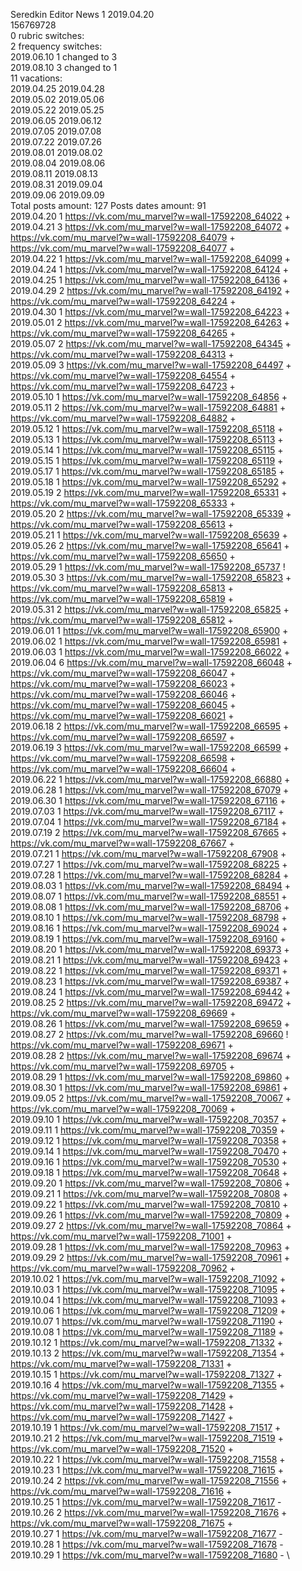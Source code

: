 Seredkin	Editor News 1 2019.04.20\
156769728\
0 rubric switches:\
2 frequency switches:\
2019.06.10 1 changed to 3 \
2019.08.10 3 changed to 1 \
11 vacations:\
2019.04.25 2019.04.28 \
2019.05.02 2019.05.06 \
2019.05.22 2019.05.25 \
2019.06.05 2019.06.12 \
2019.07.05 2019.07.08 \
2019.07.22 2019.07.26 \
2019.08.01 2019.08.02 \
2019.08.04 2019.08.06 \
2019.08.11 2019.08.13 \
2019.08.31 2019.09.04 \
2019.09.06 2019.09.09 \
Total posts amount: 127	Posts dates amount: 91\
2019.04.20 1 https://vk.com/mu_marvel?w=wall-17592208_64022 + \
2019.04.21 3 https://vk.com/mu_marvel?w=wall-17592208_64072 + https://vk.com/mu_marvel?w=wall-17592208_64079 + https://vk.com/mu_marvel?w=wall-17592208_64077 + \
2019.04.22 1 https://vk.com/mu_marvel?w=wall-17592208_64099 + \
2019.04.24 1 https://vk.com/mu_marvel?w=wall-17592208_64124 + \
2019.04.25 1 https://vk.com/mu_marvel?w=wall-17592208_64136 + \
2019.04.29 2 https://vk.com/mu_marvel?w=wall-17592208_64192 + https://vk.com/mu_marvel?w=wall-17592208_64224 + \
2019.04.30 1 https://vk.com/mu_marvel?w=wall-17592208_64223 + \
2019.05.01 2 https://vk.com/mu_marvel?w=wall-17592208_64263 + https://vk.com/mu_marvel?w=wall-17592208_64265 + \
2019.05.07 2 https://vk.com/mu_marvel?w=wall-17592208_64345 + https://vk.com/mu_marvel?w=wall-17592208_64313 + \
2019.05.09 3 https://vk.com/mu_marvel?w=wall-17592208_64497 + https://vk.com/mu_marvel?w=wall-17592208_64554 + https://vk.com/mu_marvel?w=wall-17592208_64723 + \
2019.05.10 1 https://vk.com/mu_marvel?w=wall-17592208_64856 + \
2019.05.11 2 https://vk.com/mu_marvel?w=wall-17592208_64881 + https://vk.com/mu_marvel?w=wall-17592208_64882 + \
2019.05.12 1 https://vk.com/mu_marvel?w=wall-17592208_65118 + \
2019.05.13 1 https://vk.com/mu_marvel?w=wall-17592208_65113 + \
2019.05.14 1 https://vk.com/mu_marvel?w=wall-17592208_65115 + \
2019.05.15 1 https://vk.com/mu_marvel?w=wall-17592208_65119 + \
2019.05.17 1 https://vk.com/mu_marvel?w=wall-17592208_65185 + \
2019.05.18 1 https://vk.com/mu_marvel?w=wall-17592208_65292 + \
2019.05.19 2 https://vk.com/mu_marvel?w=wall-17592208_65331 + https://vk.com/mu_marvel?w=wall-17592208_65333 + \
2019.05.20 2 https://vk.com/mu_marvel?w=wall-17592208_65339 + https://vk.com/mu_marvel?w=wall-17592208_65613 + \
2019.05.21 1 https://vk.com/mu_marvel?w=wall-17592208_65639 + \
2019.05.26 2 https://vk.com/mu_marvel?w=wall-17592208_65641 + https://vk.com/mu_marvel?w=wall-17592208_65650 + \
2019.05.29 1 https://vk.com/mu_marvel?w=wall-17592208_65737 ! \
2019.05.30 3 https://vk.com/mu_marvel?w=wall-17592208_65823 + https://vk.com/mu_marvel?w=wall-17592208_65813 + https://vk.com/mu_marvel?w=wall-17592208_65819 + \
2019.05.31 2 https://vk.com/mu_marvel?w=wall-17592208_65825 + https://vk.com/mu_marvel?w=wall-17592208_65812 + \
2019.06.01 1 https://vk.com/mu_marvel?w=wall-17592208_65900 + \
2019.06.02 1 https://vk.com/mu_marvel?w=wall-17592208_65981 + \
2019.06.03 1 https://vk.com/mu_marvel?w=wall-17592208_66022 + \
2019.06.04 6 https://vk.com/mu_marvel?w=wall-17592208_66048 + https://vk.com/mu_marvel?w=wall-17592208_66047 + https://vk.com/mu_marvel?w=wall-17592208_66023 + https://vk.com/mu_marvel?w=wall-17592208_66046 + https://vk.com/mu_marvel?w=wall-17592208_66045 + https://vk.com/mu_marvel?w=wall-17592208_66021 + \
2019.06.18 2 https://vk.com/mu_marvel?w=wall-17592208_66595 + https://vk.com/mu_marvel?w=wall-17592208_66597 + \
2019.06.19 3 https://vk.com/mu_marvel?w=wall-17592208_66599 + https://vk.com/mu_marvel?w=wall-17592208_66598 + https://vk.com/mu_marvel?w=wall-17592208_66604 + \
2019.06.22 1 https://vk.com/mu_marvel?w=wall-17592208_66880 + \
2019.06.28 1 https://vk.com/mu_marvel?w=wall-17592208_67079 + \
2019.06.30 1 https://vk.com/mu_marvel?w=wall-17592208_67116 + \
2019.07.03 1 https://vk.com/mu_marvel?w=wall-17592208_67117 + \
2019.07.04 1 https://vk.com/mu_marvel?w=wall-17592208_67184 + \
2019.07.19 2 https://vk.com/mu_marvel?w=wall-17592208_67665 + https://vk.com/mu_marvel?w=wall-17592208_67667 + \
2019.07.21 1 https://vk.com/mu_marvel?w=wall-17592208_67908 + \
2019.07.27 1 https://vk.com/mu_marvel?w=wall-17592208_68225 + \
2019.07.28 1 https://vk.com/mu_marvel?w=wall-17592208_68284 + \
2019.08.03 1 https://vk.com/mu_marvel?w=wall-17592208_68494 + \
2019.08.07 1 https://vk.com/mu_marvel?w=wall-17592208_68551 + \
2019.08.08 1 https://vk.com/mu_marvel?w=wall-17592208_68706 + \
2019.08.10 1 https://vk.com/mu_marvel?w=wall-17592208_68798 + \
2019.08.16 1 https://vk.com/mu_marvel?w=wall-17592208_69024 + \
2019.08.19 1 https://vk.com/mu_marvel?w=wall-17592208_69160 + \
2019.08.20 1 https://vk.com/mu_marvel?w=wall-17592208_69373 + \
2019.08.21 1 https://vk.com/mu_marvel?w=wall-17592208_69423 + \
2019.08.22 1 https://vk.com/mu_marvel?w=wall-17592208_69371 + \
2019.08.23 1 https://vk.com/mu_marvel?w=wall-17592208_69387 + \
2019.08.24 1 https://vk.com/mu_marvel?w=wall-17592208_69442 + \
2019.08.25 2 https://vk.com/mu_marvel?w=wall-17592208_69472 + https://vk.com/mu_marvel?w=wall-17592208_69669 + \
2019.08.26 1 https://vk.com/mu_marvel?w=wall-17592208_69659 + \
2019.08.27 2 https://vk.com/mu_marvel?w=wall-17592208_69660 ! https://vk.com/mu_marvel?w=wall-17592208_69671 + \
2019.08.28 2 https://vk.com/mu_marvel?w=wall-17592208_69674 + https://vk.com/mu_marvel?w=wall-17592208_69705 + \
2019.08.29 1 https://vk.com/mu_marvel?w=wall-17592208_69860 + \
2019.08.30 1 https://vk.com/mu_marvel?w=wall-17592208_69861 + \
2019.09.05 2 https://vk.com/mu_marvel?w=wall-17592208_70067 + https://vk.com/mu_marvel?w=wall-17592208_70069 + \
2019.09.10 1 https://vk.com/mu_marvel?w=wall-17592208_70357 + \
2019.09.11 1 https://vk.com/mu_marvel?w=wall-17592208_70359 + \
2019.09.12 1 https://vk.com/mu_marvel?w=wall-17592208_70358 + \
2019.09.14 1 https://vk.com/mu_marvel?w=wall-17592208_70470 + \
2019.09.16 1 https://vk.com/mu_marvel?w=wall-17592208_70530 + \
2019.09.18 1 https://vk.com/mu_marvel?w=wall-17592208_70648 + \
2019.09.20 1 https://vk.com/mu_marvel?w=wall-17592208_70806 + \
2019.09.21 1 https://vk.com/mu_marvel?w=wall-17592208_70808 + \
2019.09.22 1 https://vk.com/mu_marvel?w=wall-17592208_70810 + \
2019.09.26 1 https://vk.com/mu_marvel?w=wall-17592208_70809 + \
2019.09.27 2 https://vk.com/mu_marvel?w=wall-17592208_70864 + https://vk.com/mu_marvel?w=wall-17592208_71001 + \
2019.09.28 1 https://vk.com/mu_marvel?w=wall-17592208_70963 + \
2019.09.29 2 https://vk.com/mu_marvel?w=wall-17592208_70961 + https://vk.com/mu_marvel?w=wall-17592208_70962 + \
2019.10.02 1 https://vk.com/mu_marvel?w=wall-17592208_71092 + \
2019.10.03 1 https://vk.com/mu_marvel?w=wall-17592208_71095 + \
2019.10.04 1 https://vk.com/mu_marvel?w=wall-17592208_71093 + \
2019.10.06 1 https://vk.com/mu_marvel?w=wall-17592208_71209 + \
2019.10.07 1 https://vk.com/mu_marvel?w=wall-17592208_71190 + \
2019.10.08 1 https://vk.com/mu_marvel?w=wall-17592208_71189 + \
2019.10.12 1 https://vk.com/mu_marvel?w=wall-17592208_71332 + \
2019.10.13 2 https://vk.com/mu_marvel?w=wall-17592208_71354 + https://vk.com/mu_marvel?w=wall-17592208_71331 + \
2019.10.15 1 https://vk.com/mu_marvel?w=wall-17592208_71327 + \
2019.10.16 4 https://vk.com/mu_marvel?w=wall-17592208_71355 + https://vk.com/mu_marvel?w=wall-17592208_71429 + https://vk.com/mu_marvel?w=wall-17592208_71428 + https://vk.com/mu_marvel?w=wall-17592208_71427 + \
2019.10.19 1 https://vk.com/mu_marvel?w=wall-17592208_71517 + \
2019.10.21 2 https://vk.com/mu_marvel?w=wall-17592208_71519 + https://vk.com/mu_marvel?w=wall-17592208_71520 + \
2019.10.22 1 https://vk.com/mu_marvel?w=wall-17592208_71558 + \
2019.10.23 1 https://vk.com/mu_marvel?w=wall-17592208_71615 + \
2019.10.24 2 https://vk.com/mu_marvel?w=wall-17592208_71556 + https://vk.com/mu_marvel?w=wall-17592208_71616 + \
2019.10.25 1 https://vk.com/mu_marvel?w=wall-17592208_71617 - \
2019.10.26 2 https://vk.com/mu_marvel?w=wall-17592208_71676 + https://vk.com/mu_marvel?w=wall-17592208_71675 + \
2019.10.27 1 https://vk.com/mu_marvel?w=wall-17592208_71677 - \
2019.10.28 1 https://vk.com/mu_marvel?w=wall-17592208_71678 - \
2019.10.29 1 https://vk.com/mu_marvel?w=wall-17592208_71680 - \
